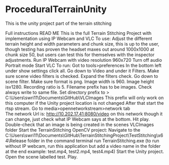 # ProceduralTerrainUnity

This is the unity project part of the terrain stitching

Full instructions
READ ME
This is the full Terrain Stitching Project with implementation using IP Webcam and VLC 
To use: 
	Adjust the different terrain height and width parameters and chunk size, this is up to the user, though testing has proven the headset maxes out around 1000x1000 at chunk size 50, but users can test this for themselves with the inspector adjustments. 
	 Run IP Webcam with video resolution 960x720 
	Turn off audio
	Portrait mode 
Start VLC 
To run: 
	Got to tools>preferences
	In the bottom left under show settings click all.
	Go down to Video and under it Filters.
	Make sure scene video filters is checked. 
	Expand the filters check. 
	Go down to scene filter.
	Make sure format is png. 
	Image width is 960. 
	Image height isv1280. 
	Recording ratio is 5. 
	Filename prefix has to be images. 
	Check always write to same file. 
Set directory prefix to > C:\Users\swri11\Documents\GitHub\VLCImages
This prefix will only work on this computer if the Unity project location is not changed
	After that start the rtsp stream. 
	Go to media>opennetworkstream>network tab	
	The network Url is: http://10.202.17.41:8080/video on this network though it can change, just check what IP Webcam says at the bottom. 
	Hit play. 
	Double-check that an image is being created in the scenes VLCImages folder 
Start the TerrainStitching OpenCV project: 
	Navigate to the C:\Users\swri11\Documents\GitHub\TerrainStitchingProject\TestStitching\x64\Release folder in the command terminal
	run TerrainStitching.exe 
	(to run without IP webcam, run this application but add a video name in the folder at the end example: test.mp4, test2.mp4, test4.mp4)
Start the Unity project. 
	Open the scene labelled test. 
	Play. 
       
